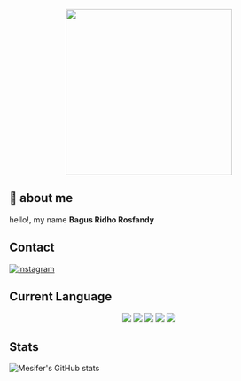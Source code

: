 <p align="center">
    <img src="https://64.media.tumblr.com/fa341f8921d3eb6f555f81ca127f4f04/526f79d0e90193b8-75/s400x600/e255355b053a8c65ce697b540f3c207026c861a5.gifv" height="300" width="300"/>
</p>

## :boy: about me

hello!, my name **Bagus Ridho Rosfandy**

## Contact

[![instagram](https://img.shields.io/badge/Instagram-E4405F?style=for-the-badge&logo=instagram&logoColor=white)](https://www.instagram.com/rosfandy_)

## Current Language

<p align="center">
    <img src="https://img.icons8.com/stickers/50/000000/python.png"/>
    <img src="https://img.icons8.com/color/50/000000/c-plus-plus-logo.png"/>
    <img src="https://img.icons8.com/color/50/000000/c-programming.png"/>
    <img src="https://img.icons8.com/color/50/00000/javascript--v2.png"/>
    <img src="https://img.icons8.com/dusk/50/php-logo.png"/>
</p>

## Stats
![Mesifer's GitHub stats](https://github-readme-stats.vercel.app/api?username=mesifer&show_icons=true&theme=algolia)


